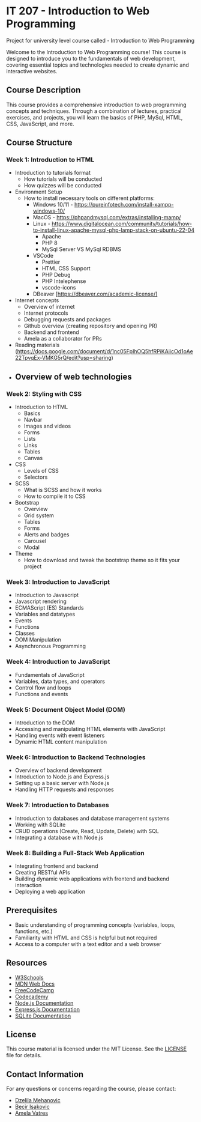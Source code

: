 # IT 207 - Introduction to Web Programming

Project for university level course called - Introduction to Web Programming

Welcome to the Introduction to Web Programming course! This course is designed to introduce you to the fundamentals of web development, covering essential topics and technologies needed to create dynamic and interactive websites.

## Course Description

This course provides a comprehensive introduction to web programming concepts and techniques. Through a combination of lectures, practical exercises, and projects, you will learn the basics of PHP, MySql, HTML, CSS, JavaScript, and more.

## Course Structure

### Week 1: Introduction to HTML

- Introduction to tutorials format
  - How tutorials will be conducted
  - How quizzes will be conducted
- Environment Setup
  - How to install necessary tools on different platforms:
    - Windows 10/11 - https://pureinfotech.com/install-xampp-windows-10/
    - MacOS - https://phpandmysql.com/extras/installing-mamp/
    - Linux - https://www.digitalocean.com/community/tutorials/how-to-install-linux-apache-mysql-php-lamp-stack-on-ubuntu-22-04
      - Apache
      - PHP 8
      - MySql Server VS MySql RDBMS
    - VSCode
      - Prettier
      - HTML CSS Support
      - PHP Debug
      - PHP Intelephense
      - vscode-icons
    - DBeaver [https://dbeaver.com/academic-license/]
- Internet concepts
  - Overview of internet
  - Internet protocols
  - Debugging requests and packages
  - Github overview (creating repository and opening PR)
  - Backend and frontend
  - Amela as a collaborator for PRs
- Reading materials (https://docs.google.com/document/d/1nc05FpIhOQ5hfRPiKAiicOd1oAe22TpvqEx-VMKG5rQ/edit?usp=sharing)
- ## Overview of web technologies

### Week 2: Styling with CSS

- Introduction to HTML
  - Basics
  - Navbar
  - Images and videos
  - Forms
  - Lists
  - Links
  - Tables
  - Canvas
- CSS
  - Levels of CSS
  - Selectors
- SCSS
  - What is SCSS and how it works
  - How to compile it to CSS
- Bootstrap
  - Overview
  - Grid system
  - Tables
  - Forms
  - Alerts and badges
  - Carousel
  - Modal
- Theme
  - How to download and tweak the bootstrap theme so it fits your project

### Week 3: Introduction to JavaScript

- Introduction to Javascript
- Javascript rendering
- ECMAScript (ES) Standards
- Variables and datatypes
- Events
- Functions
- Classes
- DOM Manipulation
- Asynchronous Programming

### Week 4: Introduction to JavaScript

- Fundamentals of JavaScript
- Variables, data types, and operators
- Control flow and loops
- Functions and events

### Week 5: Document Object Model (DOM)

- Introduction to the DOM
- Accessing and manipulating HTML elements with JavaScript
- Handling events with event listeners
- Dynamic HTML content manipulation

### Week 6: Introduction to Backend Technologies

- Overview of backend development
- Introduction to Node.js and Express.js
- Setting up a basic server with Node.js
- Handling HTTP requests and responses

### Week 7: Introduction to Databases

- Introduction to databases and database management systems
- Working with SQLite
- CRUD operations (Create, Read, Update, Delete) with SQL
- Integrating a database with Node.js

### Week 8: Building a Full-Stack Web Application

- Integrating frontend and backend
- Creating RESTful APIs
- Building dynamic web applications with frontend and backend interaction
- Deploying a web application

## Prerequisites

- Basic understanding of programming concepts (variables, loops, functions, etc.)
- Familiarity with HTML and CSS is helpful but not required
- Access to a computer with a text editor and a web browser

## Resources

- [W3Schools](https://www.w3schools.com/)
- [MDN Web Docs](https://developer.mozilla.org/en-US/docs/Web)
- [FreeCodeCamp](https://www.freecodecamp.org/)
- [Codecademy](https://www.codecademy.com/learn)
- [Node.js Documentation](https://nodejs.org/en/docs/)
- [Express.js Documentation](https://expressjs.com/)
- [SQLite Documentation](https://www.sqlite.org/docs.html)

## License

This course material is licensed under the MIT License. See the [LICENSE](LICENSE) file for details.

## Contact Information

For any questions or concerns regarding the course, please contact:

- [Dzelila Mehanovic](mailto:instructor@example.com)
- [Becir Isakovic](mailto:instructor@example.com)
- [Amela Vatres](mailto:ta@example.com)
